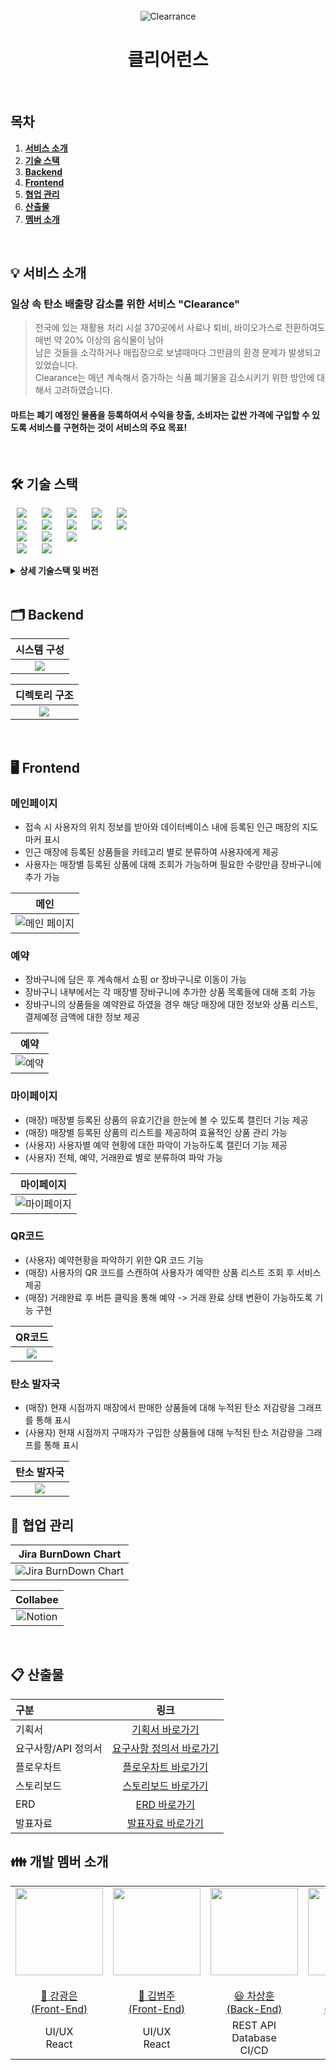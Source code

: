 <div align="center">
  <br />
  <img src="./image/Clearance.png" alt="Clearrance" />
  <br />
  <h1>클리어런스</h1>
  <br />
</div>


## 목차

1. [**서비스 소개**](#1)
2. [**기술 스택**](#2)
3. [**Backend**](#3)
4. [**Frontend**](#4)
5. [**협업 관리**](#5)
6. [**산출물**](#6)
7. [**멤버 소개**](#7)

<br/>


<div id="1"></div>

## 💡 서비스 소개

### 일상 속 탄소 배출량 감소를 위한 서비스 "Clearance"

> 전국에 있는 재활용 처리 시설 370곳에서 사료나 퇴비, 바이오가스로 전환하여도 매번 약 20% 이상의 음식물이 남아 <br />
남은 것들을 소각하거나 매립장으로 보낼때마다 그만큼의 환경 문제가 발생되고 있었습니다. <br />Clearance는 매년 계속해서 증가하는 식품 폐기물을 감소시키기 위한 방안에 대해서 고려하였습니다.
#### 마트는 폐기 예정인 물품을 등록하여서 수익을 창출, 소비자는 값싼 가격에 구입할 수 있도록 서비스를 구현하는 것이 서비스의 주요 목표! 

<br/>

<div id="2"></div>

## 🛠️ 기술 스택

<img src="https://img.shields.io/badge/Java-007396?style=for-the-badge&logo=Java&logoColor=#007396" style="height : auto; margin-left : 10px; margin-right : 10px;"/> <img src="https://img.shields.io/badge/Spring Boot-6DB33F?style=for-the-badge&logo=Spring Boot&logoColor=white" style="height : auto; margin-left : 10px; margin-right : 10px;"/> <img src="https://img.shields.io/badge/JSON Web Tokens-000000?style=for-the-badge&logo=JSON Web Tokens&logoColor=white" style="height : auto; margin-left : 10px; margin-right : 10px;"/> <img src="https://img.shields.io/badge/Spring Security-6DB33F?style=for-the-badge&logo=Spring Security&logoColor=white" style="height : auto; margin-left : 10px; margin-right : 10px;"/> <img src="https://img.shields.io/badge/Amazon S3-569A31?style=for-the-badge&logo=Amazon S3&logoColor=white" style="height : auto; margin-left : 10px; margin-right : 10px;"/><br>
<img src="https://img.shields.io/badge/Gradle-02303A?style=for-the-badge&logo=Gradle&logoColor=white" style="height : auto; margin-left : 10px; margin-right : 10px;"/> <img src="https://img.shields.io/badge/Nginx-009639?style=for-the-badge&logo=NGINX&logoColor=white" style="height : auto; margin-left : 10px; margin-right : 10px;"/> <img src="https://img.shields.io/badge/Docker-2496ED?style=for-the-badge&logo=Docker&logoColor=white" style="height : auto; margin-left : 10px; margin-right : 10px;"/> <img src="https://img.shields.io/badge/Jenkins-D24939?style=for-the-badge&logo=Jenkins&logoColor=white" style="height : auto; margin-left : 10px; margin-right : 10px;"/> <img src="https://img.shields.io/badge/Ubuntu-E95420?style=for-the-badge&logo=Ubuntu&logoColor=white" style="height : auto; margin-left : 10px; margin-right : 10px;"/><br>
<img src="https://img.shields.io/badge/React-61DAFB?style=for-the-badge&logo=React&logoColor=white" style="height : auto; margin-left : 10px; margin-right : 10px;"/> <img src="https://img.shields.io/badge/Redux-764ABC?style=for-the-badge&logo=Redux&logoColor=white" style="height : auto; margin-left : 10px; margin-right : 10px;"/> <img src="https://img.shields.io/badge/Node.js-339939?style=for-the-badge&logo=Node.js&logoColor=white" style="height : auto; margin-left : 10px; margin-right : 10px;"/> <br>
<img src="https://img.shields.io/badge/Jira-0052CC?style=for-the-badge&logo=Jira&logoColor=white" style="height : auto; margin-left : 10px; margin-right : 10px;"/> <img src="https://img.shields.io/badge/GitLab-FCA121?style=for-the-badge&logo=GitLab&logoColor=white" style="height : auto; margin-left : 10px; margin-right : 10px;"/> <br/>

<details><summary> <b> 상세 기술스택 및 버전</b> </summary>

| 구분       | 기술스택                    | 상세내용                 | 버전          |
| -------- | ----------------------- | -------------------- | ----------- |
| 공통     | 형상관리                    | Gitlab               | \-          |
|          | 이슈관리                    | Jira                 | \-          |
|          | 커뮤니케이션                  | Mattermost, Collabee | \-          |
| BackEnd  | DB                      | MySQL                | 5.7         |
|          |                         | JPA                  | \-          |
|          |                         | QueryDSL             | \-          |
|          | Java                    | Zulu                 | 8.33.0.1    |
|          | Spring                  | Spring               | 5.3.6       |
|          |                         | Spring Boot          | 2.4.5       |
|          | IDE                     | Eclipse              | JEE 2020-06 |
|          | Cloud Storage           | AWS S3               | \-          |
|          | Build                   | Gradle               | 7.3.2       |
|          | API Docs                | Swagger2             | 3.0.0       |
| FrontEnd | HTML5                   |                      | \-          |
|          | CSS3                    |                      | \-          |
|          | JavaScript(ES6)         |                      |\-           |
|          | React                   | React                | 17.0.2      |
|          | React                   | Redux                | 7.2.6       |
|          | React                   | Redux-thunk          | 2.4.1       |
|          |                         | styled-components    | 5.3.3       |
|          |                         | framer-motion        | 6.0.0       |
|          |                         | apexcharts           | 3.33.0      |
|          |                         | toast-ui/react-editor      | 3.1.2       |
|          |                         | toast-ui/react-calendar    | 1.0.6       |
|          | IDE                     | Visual Studio Code   | 1.63.2      |
| Server   | 서버                      | AWS EC2              | \-          |
|          | 플랫폼                     | Ubuntu               | 20.04.3 LTS |
|          | 배포                      | Docker               | 20.10.12    |
|          | 배포                      | Jenkins              | 2.319.2     |

</details>

<br />

<div id="3"></div>

## 🗂️ Backend

|              시스템 구성              |
| :-----------------------------------: |
| <img src="./image/architecture.png"/> |

|        디렉토리 구조         |
| :--------------------------: |
| <img src="./image/dir.png"/> |

<br />

<div id="4"></div>

## 🖥️ Frontend

### 메인페이지
- 접속 시 사용자의 위치 정보를 받아와 데이터베이스 내에 등록된 인근 매장의 지도 마커 표시
- 인근 매장에 등록된 상품들을 카테고리 별로 분류하여 사용자에게 제공
- 사용자는 매장별 등록된 상품에 대해 조회가 가능하며 필요한 수량만큼 장바구니에 추가 가능

|                       메인                       |
| :----------------------------------------------: |
| <img src="./image/Main.png" alt="메인 페이지" /> |



### 예약

- 장바구니에 담은 후 계속해서 쇼핑 or 장바구니로 이동이 가능
- 장바구니 내부에서는 각 매장별 장바구니에 추가한 상품 목록들에 대해 조회 가능
- 장바구니의 상품들을 예약완료 하였을 경우 해당 매장에 대한 정보와 상품 리스트, 결제예정 금액에 대한 정보 제공

|                   예약                    |
| :---------------------------------------: |
| <img src="./image/book.png" alt="예약" /> |



### 마이페이지

- (매장) 매장별 등록된 상품의 유효기간을 한눈에 볼 수 있도록 캘린더 기능 제공
- (매장) 매장별 등록된 상품의 리스트를 제공하여 효율적인 상품 관리 가능
- (사용자) 사용자별 예약 현황에 대한 파악이 가능하도록 캘린더 기능 제공
- (사용자) 전체, 예약, 거래완료 별로 분류하여 파악 가능

|                    마이페이지                     |
| :-----------------------------------------------: |
| <img src="./image/mypage.png" alt="마이페이지" /> |



### QR코드

- (사용자) 예약현황을 파악하기 위한 QR 코드 기능 
- (매장) 사용자의 QR 코드를 스캔하여 사용자가 예약한 상품 리스트 조회 후 서비스 제공
- (매장) 거래완료 후 버튼 클릭을 통해 예약 -> 거래 완료 상태 변환이 가능하도록 기능 구현

|             QR코드              |
| :-----------------------------: |
| <img src="./image/QRCODE.png"/> |



### 탄소 발자국 

- (매장) 현재 시점까지 매장에서 판매한 상품들에 대해 누적된 탄소 저감량을 그래프를 통해 표시
- (사용자) 현재 시점까지 구매자가 구입한 상품들에 대해 누적된 탄소 저감량을 그래프를 통해 표시

|           탄소 발자국           |
| :-----------------------------: |
| <img src="./image/cobons.png"/> |

<div id="6"></div>

## 👥 협업 관리 

|                    Jira BurnDown Chart                    |
| :-------------------------------------------------------: |
| <img src="./image/graph.png" alt="Jira BurnDown Chart" /> |

|                  Collabee                   |
| :-----------------------------------------: |
| <img src="./image/tool.png" alt="Notion" /> |

<br />

<div id="9"></div>

## 📋 산출물
|  구분  |  링크  |
| :--------------- | :---------------: |
| 기획서 | [기획서 바로가기](/exce/프로젝트_계획서_부울경_E203.pdf) |
| 요구사항/API 정의서 | [요구사항 정의서 바로가기](https://docs.google.com/spreadsheets/d/11YK9m3-BMdoCCrjv6fx36IJgI-pvypHpYIhc1MlR5Oc/edit#gid=9810042) |
| 플로우차트 | [플로우차트 바로가기](https://www.mindmeister.com/map/2253219011) |
| 스토리보드 | [스토리보드 바로가기](https://www.figma.com/file/MPWOWxpHMV9bMNM4btjs3r/E203) |
| ERD | [ERD 바로가기](https://www.erdcloud.com/team/jCG5JFqNeZTLtQGWN) |
| 발표자료 | [발표자료 바로가기](/exce/발표자료.pdf) |



## 👪 개발 멤버 소개 

<table>
    <tr>
        <td height="140px" align="center"> <a href="https://github.com/">
            <img src="" width="140px" /> <br><br> 👑 강광은 <br>(Front-End) </a> <br></td>
        <td height="140px" align="center"> <a href="https://github.com/">
            <img src="" width="140px" /> <br><br> 🙂 김범주 <br>(Front-End) </a> <br></td>
        <td height="140px" align="center"> <a href="https://github.com/">
            <img src="" width="140px" /> <br><br> 😆 차상훈 <br>(Back-End) </a> <br></td>
        <td height="140px" align="center"> <a href="https://github.com/">
            <img src="" width="140px" /> <br><br> 😁 김윤지 <br>(Back-End) </a> <br></td>
        <td height="140px" align="center"> <a href="https://github.com/">
            <img src="" width="140px" /> <br><br> 🙄 박진성 <br>(Back-End) </a> <br></td>
        </tr>
    <tr>
        <td align="center">UI/UX<br/>React</td>
        <td align="center">UI/UX<br/>React</td>
        <td align="center">REST API<br/>Database<br/>CI/CD</td>
        <td align="center">REST API<br/>Database<br/>Infra</td>
        <td align="center">REST API</td>
    </tr>
</table>

